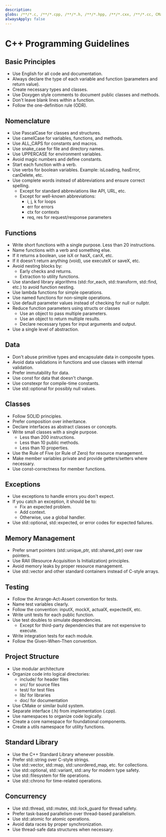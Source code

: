 ```yaml
---
description: 
globs: /**/*.c, /**/*.cpp, /**/*.h, /**/*.hpp, /**/*.cxx, /**/*.cc, CMakeLists.txt, *.cmake, conanfile.txt, Makefile
alwaysApply: false
---
```


# C++ Programming Guidelines

## Basic Principles

- Use English for all code and documentation.
- Always declare the type of each variable and function (parameters and return value).
- Create necessary types and classes.
- Use Doxygen style comments to document public classes and methods.
- Don't leave blank lines within a function.
- Follow the one-definition rule (ODR).

## Nomenclature

- Use PascalCase for classes and structures.
- Use camelCase for variables, functions, and methods.
- Use ALL_CAPS for constants and macros.
- Use snake_case for file and directory names.
- Use UPPERCASE for environment variables.
- Avoid magic numbers and define constants.
- Start each function with a verb.
- Use verbs for boolean variables. Example: isLoading, hasError, canDelete, etc.
- Use complete words instead of abbreviations and ensure correct spelling.
  - Except for standard abbreviations like API, URL, etc.
  - Except for well-known abbreviations:
    - i, j, k for loops
    - err for errors
    - ctx for contexts
    - req, res for request/response parameters

## Functions

- Write short functions with a single purpose. Less than 20 instructions.
- Name functions with a verb and something else.
- If it returns a boolean, use isX or hasX, canX, etc.
- If it doesn't return anything (void), use executeX or saveX, etc.
- Avoid nesting blocks by:
  - Early checks and returns.
  - Extraction to utility functions.
- Use standard library algorithms (std::for_each, std::transform, std::find, etc.) to avoid function nesting.
- Use lambda functions for simple operations.
- Use named functions for non-simple operations.
- Use default parameter values instead of checking for null or nullptr.
- Reduce function parameters using structs or classes
  - Use an object to pass multiple parameters.
  - Use an object to return multiple results.
  - Declare necessary types for input arguments and output.
- Use a single level of abstraction.

## Data

- Don't abuse primitive types and encapsulate data in composite types.
- Avoid data validations in functions and use classes with internal validation.
- Prefer immutability for data.
- Use const for data that doesn't change.
- Use constexpr for compile-time constants.
- Use std::optional for possibly null values.

## Classes

- Follow SOLID principles.
- Prefer composition over inheritance.
- Declare interfaces as abstract classes or concepts.
- Write small classes with a single purpose.
  - Less than 200 instructions.
  - Less than 10 public methods.
  - Less than 10 properties.
- Use the Rule of Five (or Rule of Zero) for resource management.
- Make member variables private and provide getters/setters where necessary.
- Use const-correctness for member functions.

## Exceptions

- Use exceptions to handle errors you don't expect.
- If you catch an exception, it should be to:
  - Fix an expected problem.
  - Add context.
  - Otherwise, use a global handler.
- Use std::optional, std::expected, or error codes for expected failures.

## Memory Management

- Prefer smart pointers (std::unique_ptr, std::shared_ptr) over raw pointers.
- Use RAII (Resource Acquisition Is Initialization) principles.
- Avoid memory leaks by proper resource management.
- Use std::vector and other standard containers instead of C-style arrays.

## Testing

- Follow the Arrange-Act-Assert convention for tests.
- Name test variables clearly.
- Follow the convention: inputX, mockX, actualX, expectedX, etc.
- Write unit tests for each public function.
- Use test doubles to simulate dependencies.
  - Except for third-party dependencies that are not expensive to execute.
- Write integration tests for each module.
- Follow the Given-When-Then convention.

## Project Structure

- Use modular architecture
- Organize code into logical directories:
  - include/ for header files
  - src/ for source files
  - test/ for test files
  - lib/ for libraries
  - doc/ for documentation
- Use CMake or similar build system.
- Separate interface (.h) from implementation (.cpp).
- Use namespaces to organize code logically.
- Create a core namespace for foundational components.
- Create a utils namespace for utility functions.

## Standard Library

- Use the C++ Standard Library whenever possible.
- Prefer std::string over C-style strings.
- Use std::vector, std::map, std::unordered_map, etc. for collections.
- Use std::optional, std::variant, std::any for modern type safety.
- Use std::filesystem for file operations.
- Use std::chrono for time-related operations.

## Concurrency

- Use std::thread, std::mutex, std::lock_guard for thread safety.
- Prefer task-based parallelism over thread-based parallelism.
- Use std::atomic for atomic operations.
- Avoid data races by proper synchronization.
- Use thread-safe data structures when necessary.
